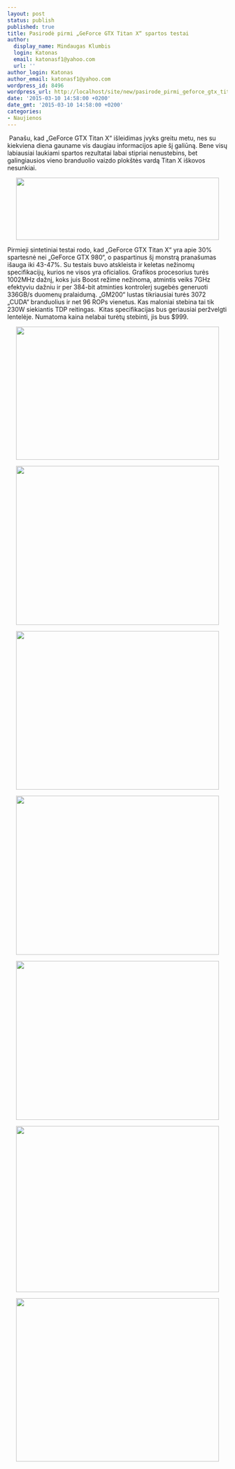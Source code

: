 ```yaml
---
layout: post
status: publish
published: true
title: Pasirodė pirmi „GeForce GTX Titan X“ spartos testai
author:
  display_name: Mindaugas Klumbis
  login: Katonas
  email: katonasf1@yahoo.com
  url: ''
author_login: Katonas
author_email: katonasf1@yahoo.com
wordpress_id: 8496
wordpress_url: http://localhost/site/new/pasirode_pirmi_geforce_gtx_titan_x_spartos_testai/
date: '2015-03-10 14:58:00 +0200'
date_gmt: '2015-03-10 14:58:00 +0200'
categories:
- Naujienos
---
```

<p>
	&nbsp;Pana&scaron;u, kad &bdquo;GeForce GTX Titan X&ldquo; i&scaron;leidimas įvyks greitu metu, nes su kiekviena diena gauname vis daugiau informacijos apie &scaron;į galiūną. Bene visų labiausiai laukiami spartos rezultatai labai stipriai nenustebins, bet galingiausios vieno branduolio vaizdo plok&scaron;tės vardą Titan X i&scaron;kovos nesunkiai.</p>
<p style="text-align: center;">
	<a href="http://technews.lt/userfiles/Titan X palyginimas.JPG"><img alt="" src="http://technews.lt/userfiles/Titan X palyginimas.JPG" style="width: 464px; height: 142px;" /></a></p>
<p>
	Pirmieji sintetiniai testai rodo, kad &bdquo;GeForce GTX Titan X&ldquo; yra apie 30% spartesnė nei &bdquo;GeForce GTX 980&ldquo;, o paspartinus &scaron;į monstrą prana&scaron;umas i&scaron;auga iki 43-47%. Su testais buvo atskleista ir keletas nežinomų specifikacijų, kurios ne visos yra oficialios. Grafikos procesorius turės 1002MHz dažnį, koks juis Boost režime nežinoma, atmintis veiks 7GHz efektyviu dažniu ir per 384-bit atminties kontrolerį sugebės generuoti 336GB/s duomenų pralaidumą. &bdquo;GM200&ldquo; lustas tikriausiai turės 3072 &bdquo;CUDA&ldquo; branduolius ir net 96 ROPs vienetus. Kas maloniai stebina tai tik 230W siekiantis TDP reitingas.&nbsp; Kitas specifikacijas bus geriausiai peržvelgti lentelėje. Numatoma kaina nelabai turėtų stebinti, jis bus $999.</p>
<p style="text-align: center;">
	<a href="http://technews.lt/userfiles/Titan x specs.JPG"><img alt="" src="http://technews.lt/userfiles/Titan x specs.JPG" style="width: 464px; height: 304px;" /></a></p>
<p style="text-align: center;">
	<a href="http://technews.lt/userfiles/GeForce-GTX-TITAN-X-3DMark11-P.png"><img alt="" src="http://technews.lt/userfiles/GeForce-GTX-TITAN-X-3DMark11-P.png" style="width: 464px; height: 363px;" /></a></p>
<p style="text-align: center;">
	<a href="http://technews.lt/userfiles/GeForce-GTX-TITAN-X-3DMark11-EX.png"><img alt="" src="http://technews.lt/userfiles/GeForce-GTX-TITAN-X-3DMark11-EX.png" style="width: 464px; height: 362px;" /></a></p>
<p style="text-align: center;">
	<a href="http://technews.lt/userfiles/GeForce-GTX-TITAN-X-3DMark-P-with-QM6000.png"><img alt="" src="http://technews.lt/userfiles/GeForce-GTX-TITAN-X-3DMark-P-with-QM6000.png" style="width: 464px; height: 363px;" /></a></p>
<p style="text-align: center;">
	<a href="http://technews.lt/userfiles/GeForce-GTX-TITAN-X-3DMark-EX.png"><img alt="" src="http://technews.lt/userfiles/GeForce-GTX-TITAN-X-3DMark-EX.png" style="width: 464px; height: 363px;" /></a></p>
<p style="text-align: center;">
	<a href="http://technews.lt/userfiles/GeForce-GTX-TITAN-3DMark11-4-way-SLI-850x694.png"><img alt="" src="http://technews.lt/userfiles/GeForce-GTX-TITAN-3DMark11-4-way-SLI-850x694.png" style="width: 464px; height: 379px;" /></a></p>
<p style="text-align: center;">
	<a href="http://technews.lt/userfiles/GeForce-GTX-TITAN-FireStrike-Extreme-850x683.png"><img alt="" src="http://technews.lt/userfiles/GeForce-GTX-TITAN-FireStrike-Extreme-850x683.png" style="width: 464px; height: 373px;" /></a></p>
